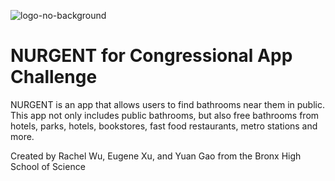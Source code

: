 
![logo-no-background](https://github.com/rachelm06/nurgent/assets/70859066/94fdb6d5-97ee-4949-ae78-b1ddab137040)

# NURGENT for Congressional App Challenge

NURGENT is an app that allows users to find bathrooms near them in public. This app not only includes public bathrooms, but also free bathrooms from hotels, parks, hotels, bookstores, fast food restaurants, metro stations and more.

Created by Rachel Wu, Eugene Xu, and Yuan Gao from the Bronx High School of Science
